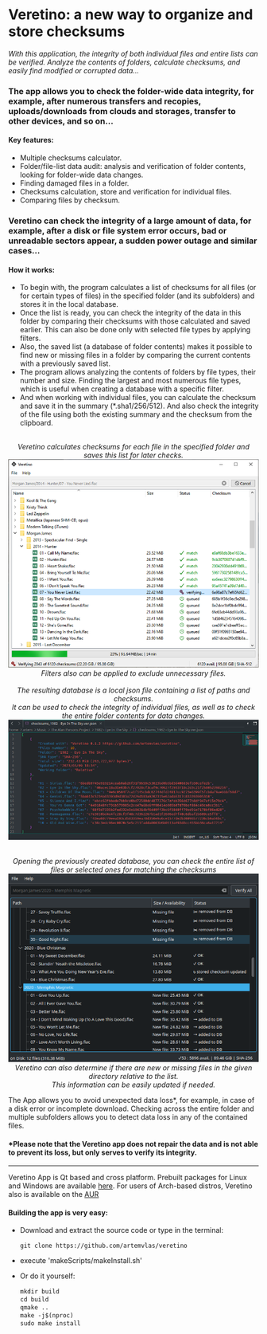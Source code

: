# Veretino: a new way to organize and store checksums
_With this application, the integrity of both individual files and entire lists can be verified.
Analyze the contents of folders, calculate checksums, and easily find modified or corrupted data..._

### The app allows you to check the folder-wide data integrity, for example, after numerous transfers and recopies, uploads/downloads from clouds and storages, transfer to other devices, and so on...

#### Key features:
* Multiple checksums calculator.
* Folder/file-list data audit: analysis and verification of folder contents, looking for folder-wide data changes.
* Finding damaged files in a folder.
* Checksums calculation, store and verification for individual files.
* Comparing files by checksum.

### Veretino can check the integrity of a large amount of data, for example, after a disk or file system error occurs, bad or unreadable sectors appear, a sudden power outage and similar cases...

#### How it works:
* To begin with, the program calculates a list of checksums for all files (or for certain types of files) in the specified folder (and its subfolders) and stores it in the local database.
* Once the list is ready, you can check the integrity of the data in this folder by comparing their checksums with those calculated and saved earlier. This can also be done only with selected file types by applying filters.
* Also, the saved list (a database of folder contents) makes it possible to find new or missing files in a folder by comparing the current contents with a previously saved list.
* The program allows analyzing the contents of folders by file types, their number and size. Finding the largest and most numerous file types, which is useful when creating a database with a specific filter.
* And when working with individual files, you can calculate the checksum and save it in the summary (*.sha1/256/512). And also check the integrity of the file using both the existing summary and the checksum from the clipboard.

<p align="center">
  <br><em>Veretino calculates checksums for each file in the specified folder and saves this list for later checks.</em>
  <br><img src="screenshots/veretino_mainview.png">
  <br><em>Filters also can be applied to exclude unnecessary files.</em>
  <br>
  <br><em>The resulting database is a local json file containing a list of paths and checksums.
  <br>It can be used to check the integrity of individual files, as well as to check the entire folder contents for data changes.</em>
  <br><img src="screenshots/jsondb_example.png">
</p>

<p align="center">
  <br><em>Opening the previously created database, you can check the entire list of files or selected ones for matching the checksums</em>
  <br><img src="screenshots/veretino_newlost.png">
  <br><em>Veretino can also determine if there are new or missing files in the given directory relative to the list.
  <br>This information can be easily updated if needed.</em>
</p>

The App allows you to avoid unexpected data loss*, for example, in case of a disk error or incomplete download. Checking across the entire folder and multiple subfolders allows you to detect data loss in any of the contained files.

#### *Please note that the Veretino app does not repair the data and is not able to prevent its loss, but only serves to verify its integrity.
---
Veretino App is Qt based and cross platform. Prebuilt packages for Linux and Windows are available [here](https://github.com/artemvlas/veretino/releases).
For users of Arch-based distros, Veretino also is available on the [AUR](https://aur.archlinux.org/packages/veretino)

#### Building the app is very easy:
* Download and extract the source code or type in the terminal:

      git clone https://github.com/artemvlas/veretino
* execute 'makeScripts/makeInstall.sh'
* Or do it yourself:

      mkdir build
      cd build
      qmake ..
      make -j$(nproc)
      sudo make install
